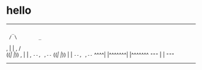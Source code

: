 # hello

***

      _
     / \        _
   , | | ,     / \
  ((_| |_))  , | | ,
  `--, ,--` ((_| |_))
     | |    `--, ,--`
 ^^^^| |^^^^^^^| |^^^^^^^
    `"""`      | |
              `"""`

***
